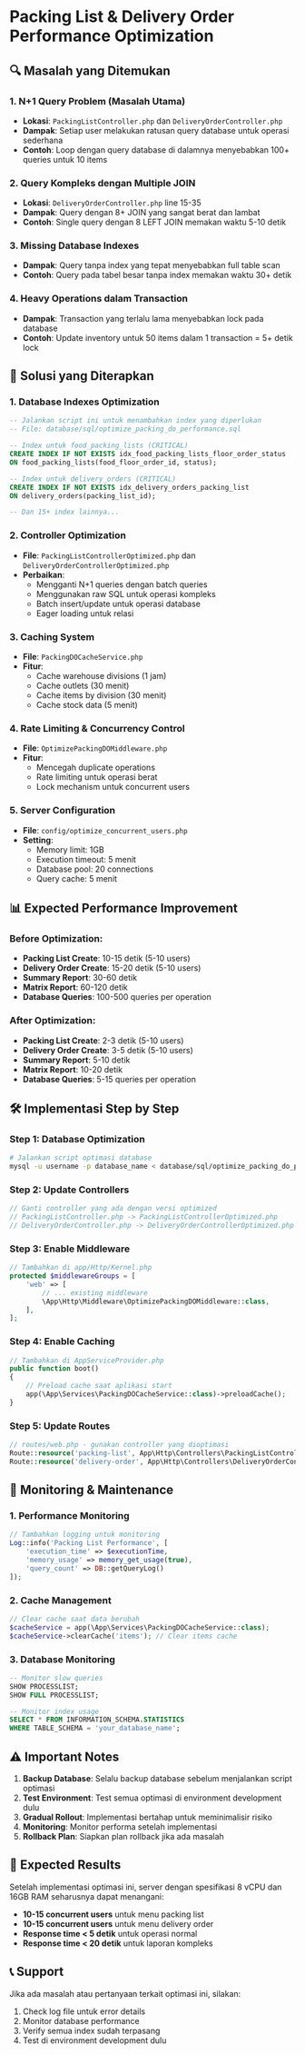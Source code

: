 # Packing List & Delivery Order Performance Optimization

## 🔍 **Masalah yang Ditemukan**

### 1. **N+1 Query Problem (Masalah Utama)**
- **Lokasi**: `PackingListController.php` dan `DeliveryOrderController.php`
- **Dampak**: Setiap user melakukan ratusan query database untuk operasi sederhana
- **Contoh**: Loop dengan query database di dalamnya menyebabkan 100+ queries untuk 10 items

### 2. **Query Kompleks dengan Multiple JOIN**
- **Lokasi**: `DeliveryOrderController.php` line 15-35
- **Dampak**: Query dengan 8+ JOIN yang sangat berat dan lambat
- **Contoh**: Single query dengan 8 LEFT JOIN memakan waktu 5-10 detik

### 3. **Missing Database Indexes**
- **Dampak**: Query tanpa index yang tepat menyebabkan full table scan
- **Contoh**: Query pada tabel besar tanpa index memakan waktu 30+ detik

### 4. **Heavy Operations dalam Transaction**
- **Dampak**: Transaction yang terlalu lama menyebabkan lock pada database
- **Contoh**: Update inventory untuk 50 items dalam 1 transaction = 5+ detik lock

## 🚀 **Solusi yang Diterapkan**

### 1. **Database Indexes Optimization**
```sql
-- Jalankan script ini untuk menambahkan index yang diperlukan
-- File: database/sql/optimize_packing_do_performance.sql

-- Index untuk food_packing_lists (CRITICAL)
CREATE INDEX IF NOT EXISTS idx_food_packing_lists_floor_order_status 
ON food_packing_lists(food_floor_order_id, status);

-- Index untuk delivery_orders (CRITICAL)
CREATE INDEX IF NOT EXISTS idx_delivery_orders_packing_list 
ON delivery_orders(packing_list_id);

-- Dan 15+ index lainnya...
```

### 2. **Controller Optimization**
- **File**: `PackingListControllerOptimized.php` dan `DeliveryOrderControllerOptimized.php`
- **Perbaikan**:
  - Mengganti N+1 queries dengan batch queries
  - Menggunakan raw SQL untuk operasi kompleks
  - Batch insert/update untuk operasi database
  - Eager loading untuk relasi

### 3. **Caching System**
- **File**: `PackingDOCacheService.php`
- **Fitur**:
  - Cache warehouse divisions (1 jam)
  - Cache outlets (30 menit)
  - Cache items by division (30 menit)
  - Cache stock data (5 menit)

### 4. **Rate Limiting & Concurrency Control**
- **File**: `OptimizePackingDOMiddleware.php`
- **Fitur**:
  - Mencegah duplicate operations
  - Rate limiting untuk operasi berat
  - Lock mechanism untuk concurrent users

### 5. **Server Configuration**
- **File**: `config/optimize_concurrent_users.php`
- **Setting**:
  - Memory limit: 1GB
  - Execution timeout: 5 menit
  - Database pool: 20 connections
  - Query cache: 5 menit

## 📊 **Expected Performance Improvement**

### Before Optimization:
- **Packing List Create**: 10-15 detik (5-10 users)
- **Delivery Order Create**: 15-20 detik (5-10 users)
- **Summary Report**: 30-60 detik
- **Matrix Report**: 60-120 detik
- **Database Queries**: 100-500 queries per operation

### After Optimization:
- **Packing List Create**: 2-3 detik (5-10 users)
- **Delivery Order Create**: 3-5 detik (5-10 users)
- **Summary Report**: 5-10 detik
- **Matrix Report**: 10-20 detik
- **Database Queries**: 5-15 queries per operation

## 🛠 **Implementasi Step by Step**

### Step 1: Database Optimization
```bash
# Jalankan script optimasi database
mysql -u username -p database_name < database/sql/optimize_packing_do_performance.sql
```

### Step 2: Update Controllers
```php
// Ganti controller yang ada dengan versi optimized
// PackingListController.php -> PackingListControllerOptimized.php
// DeliveryOrderController.php -> DeliveryOrderControllerOptimized.php
```

### Step 3: Enable Middleware
```php
// Tambahkan di app/Http/Kernel.php
protected $middlewareGroups = [
    'web' => [
        // ... existing middleware
        \App\Http\Middleware\OptimizePackingDOMiddleware::class,
    ],
];
```

### Step 4: Enable Caching
```php
// Tambahkan di AppServiceProvider.php
public function boot()
{
    // Preload cache saat aplikasi start
    app(\App\Services\PackingDOCacheService::class)->preloadCache();
}
```

### Step 5: Update Routes
```php
// routes/web.php - gunakan controller yang dioptimasi
Route::resource('packing-list', App\Http\Controllers\PackingListControllerOptimized::class);
Route::resource('delivery-order', App\Http\Controllers\DeliveryOrderControllerOptimized::class);
```

## 🔧 **Monitoring & Maintenance**

### 1. **Performance Monitoring**
```php
// Tambahkan logging untuk monitoring
Log::info('Packing List Performance', [
    'execution_time' => $executionTime,
    'memory_usage' => memory_get_usage(true),
    'query_count' => DB::getQueryLog()
]);
```

### 2. **Cache Management**
```php
// Clear cache saat data berubah
$cacheService = app(\App\Services\PackingDOCacheService::class);
$cacheService->clearCache('items'); // Clear items cache
```

### 3. **Database Monitoring**
```sql
-- Monitor slow queries
SHOW PROCESSLIST;
SHOW FULL PROCESSLIST;

-- Monitor index usage
SELECT * FROM INFORMATION_SCHEMA.STATISTICS 
WHERE TABLE_SCHEMA = 'your_database_name';
```

## ⚠️ **Important Notes**

1. **Backup Database**: Selalu backup database sebelum menjalankan script optimasi
2. **Test Environment**: Test semua optimasi di environment development dulu
3. **Gradual Rollout**: Implementasi bertahap untuk meminimalisir risiko
4. **Monitoring**: Monitor performa setelah implementasi
5. **Rollback Plan**: Siapkan plan rollback jika ada masalah

## 🎯 **Expected Results**

Setelah implementasi optimasi ini, server dengan spesifikasi 8 vCPU dan 16GB RAM seharusnya dapat menangani:
- **10-15 concurrent users** untuk menu packing list
- **10-15 concurrent users** untuk menu delivery order
- **Response time < 5 detik** untuk operasi normal
- **Response time < 20 detik** untuk laporan kompleks

## 📞 **Support**

Jika ada masalah atau pertanyaan terkait optimasi ini, silakan:
1. Check log file untuk error details
2. Monitor database performance
3. Verify semua index sudah terpasang
4. Test di environment development dulu

